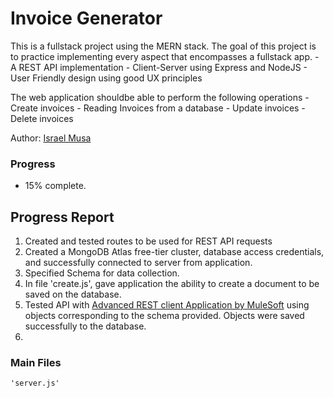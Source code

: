# Invoice Generator
This is a fullstack project using the MERN stack. 
The goal of this project is to practice implementing every aspect that encompasses a fullstack app.
    - A REST API implementation
    - Client-Server using Express and NodeJS
    - User Friendly design using good UX principles

The web application shouldbe able to perform the following operations
    - Create invoices 
    - Reading Invoices from a database
    - Update invoices
    - Delete invoices

Author: [Israel Musa](https://github.com/justmrisrael/)
### Progress
 - 15% complete. 

## Progress Report
1. Created and tested routes to be used for REST API requests
2. Created a MongoDB Atlas free-tier cluster, database access credentials, and successfully connected to server from application.
3. Specified Schema for data collection.
4. In file 'create.js', gave application the ability to create a document to be saved on the database.
5. Tested API with [Advanced REST client Application by MuleSoft](https://install.advancedrestclient.com/install/) using objects corresponding to the schema provided. 
    Objects were saved successfully to the database. 
6. 

### Main Files
    'server.js'


